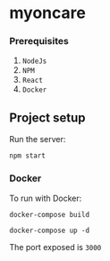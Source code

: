 # myoncare

### Prerequisites

1. `NodeJs`
2. `NPM`
3. `React`
4. `Docker`

## Project setup

Run the server:

```
npm start
```

### Docker

To run with Docker:

```
docker-compose build
```

```
docker-compose up -d
```

The port exposed is `3000`
